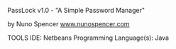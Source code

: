 
PassLock v1.0 - "A Simple Password Manager"
 
by Nuno Spencer 
www.nunospencer.com

TOOLS
IDE: Netbeans 
Programming Language(s): Java



